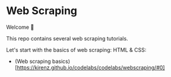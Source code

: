 # Web Scraping
 
 Welcome :wave: 
 
 This repo contains several web scraping tutorials.

Let's start with the basics of web scraping: HTML & CSS:

 - (Web scraping basics)[https://kirenz.github.io/codelabs/codelabs/webscraping/#0]
